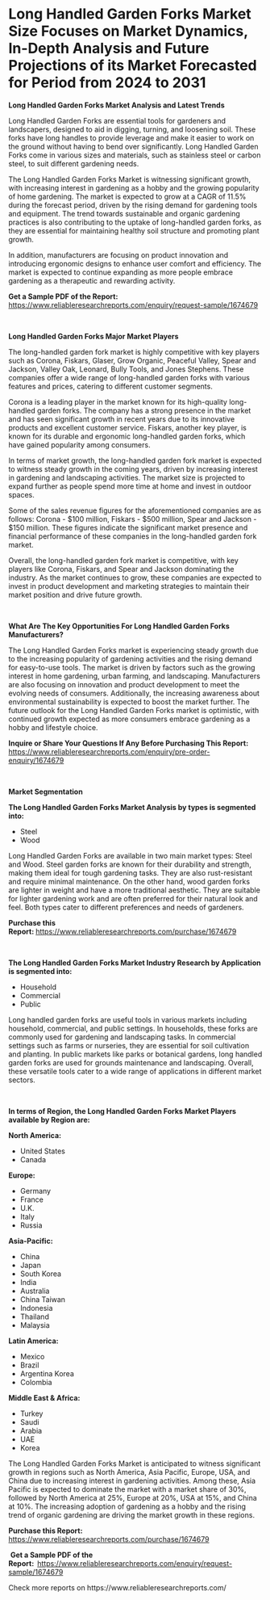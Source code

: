 <p><h1>Long Handled Garden Forks Market Size Focuses on Market Dynamics, In-Depth Analysis and Future Projections of its Market Forecasted for Period from 2024 to 2031</h1></p><p><strong>Long Handled Garden Forks Market Analysis and Latest Trends</strong></p>
<p><p>Long Handled Garden Forks are essential tools for gardeners and landscapers, designed to aid in digging, turning, and loosening soil. These forks have long handles to provide leverage and make it easier to work on the ground without having to bend over significantly. Long Handled Garden Forks come in various sizes and materials, such as stainless steel or carbon steel, to suit different gardening needs.</p><p>The Long Handled Garden Forks Market is witnessing significant growth, with increasing interest in gardening as a hobby and the growing popularity of home gardening. The market is expected to grow at a CAGR of 11.5% during the forecast period, driven by the rising demand for gardening tools and equipment. The trend towards sustainable and organic gardening practices is also contributing to the uptake of long-handled garden forks, as they are essential for maintaining healthy soil structure and promoting plant growth.</p><p>In addition, manufacturers are focusing on product innovation and introducing ergonomic designs to enhance user comfort and efficiency. The market is expected to continue expanding as more people embrace gardening as a therapeutic and rewarding activity.</p></p>
<p><strong>Get a Sample PDF of the Report:&nbsp;</strong> <a href="https://www.reliableresearchreports.com/enquiry/request-sample/1674679">https://www.reliableresearchreports.com/enquiry/request-sample/1674679</a></p>
<p>&nbsp;</p>
<p><strong>Long Handled Garden Forks Major Market Players</strong></p>
<p><p>The long-handled garden fork market is highly competitive with key players such as Corona, Fiskars, Glaser, Grow Organic, Peaceful Valley, Spear and Jackson, Valley Oak, Leonard, Bully Tools, and Jones Stephens. These companies offer a wide range of long-handled garden forks with various features and prices, catering to different customer segments.</p><p>Corona is a leading player in the market known for its high-quality long-handled garden forks. The company has a strong presence in the market and has seen significant growth in recent years due to its innovative products and excellent customer service. Fiskars, another key player, is known for its durable and ergonomic long-handled garden forks, which have gained popularity among consumers.</p><p>In terms of market growth, the long-handled garden fork market is expected to witness steady growth in the coming years, driven by increasing interest in gardening and landscaping activities. The market size is projected to expand further as people spend more time at home and invest in outdoor spaces.</p><p>Some of the sales revenue figures for the aforementioned companies are as follows: Corona - $100 million, Fiskars - $500 million, Spear and Jackson - $150 million. These figures indicate the significant market presence and financial performance of these companies in the long-handled garden fork market.</p><p>Overall, the long-handled garden fork market is competitive, with key players like Corona, Fiskars, and Spear and Jackson dominating the industry. As the market continues to grow, these companies are expected to invest in product development and marketing strategies to maintain their market position and drive future growth.</p></p>
<p>&nbsp;</p>
<p><strong>What Are The Key Opportunities For Long Handled Garden Forks Manufacturers?</strong></p>
<p><p>The Long Handled Garden Forks market is experiencing steady growth due to the increasing popularity of gardening activities and the rising demand for easy-to-use tools. The market is driven by factors such as the growing interest in home gardening, urban farming, and landscaping. Manufacturers are also focusing on innovation and product development to meet the evolving needs of consumers. Additionally, the increasing awareness about environmental sustainability is expected to boost the market further. The future outlook for the Long Handled Garden Forks market is optimistic, with continued growth expected as more consumers embrace gardening as a hobby and lifestyle choice.</p></p>
<p><strong>Inquire or Share Your Questions If Any Before Purchasing This Report:</strong> <a href="https://www.reliableresearchreports.com/enquiry/pre-order-enquiry/1674679">https://www.reliableresearchreports.com/enquiry/pre-order-enquiry/1674679</a></p>
<p>&nbsp;</p>
<p><strong>Market Segmentation</strong></p>
<p><strong>The Long Handled Garden Forks Market Analysis by types is segmented into:</strong></p>
<p><ul><li>Steel</li><li>Wood</li></ul></p>
<p><p>Long Handled Garden Forks are available in two main market types: Steel and Wood. Steel garden forks are known for their durability and strength, making them ideal for tough gardening tasks. They are also rust-resistant and require minimal maintenance. On the other hand, wood garden forks are lighter in weight and have a more traditional aesthetic. They are suitable for lighter gardening work and are often preferred for their natural look and feel. Both types cater to different preferences and needs of gardeners.</p></p>
<p><strong>Purchase this Report:&nbsp;</strong><a href="https://www.reliableresearchreports.com/purchase/1674679">https://www.reliableresearchreports.com/purchase/1674679</a></p>
<p>&nbsp;</p>
<p><strong>The Long Handled Garden Forks Market Industry Research by Application is segmented into:</strong></p>
<p><ul><li>Household</li><li>Commercial</li><li>Public</li></ul></p>
<p><p>Long handled garden forks are useful tools in various markets including household, commercial, and public settings. In households, these forks are commonly used for gardening and landscaping tasks. In commercial settings such as farms or nurseries, they are essential for soil cultivation and planting. In public markets like parks or botanical gardens, long handled garden forks are used for grounds maintenance and landscaping. Overall, these versatile tools cater to a wide range of applications in different market sectors.</p></p>
<p>&nbsp;</p>
<p><strong>In terms of Region, the Long Handled Garden Forks Market Players available by Region are:</strong></p>
<p>
    <p> <strong> North America: </strong>
        <ul>
            <li>United States</li>
            <li>Canada</li>
        </ul>
        </p> 
    <p> <strong> Europe: </strong>
        <ul>
            <li>Germany</li>
            <li>France</li>
            <li>U.K.</li>
            <li>Italy</li>
            <li>Russia</li>
        </ul>
        </p> 
    <p> <strong> Asia-Pacific: </strong>
        <ul>
            <li>China</li>
            <li>Japan</li>
            <li>South Korea</li>
            <li>India</li>
            <li>Australia</li>
            <li>China Taiwan</li>
            <li>Indonesia</li>
            <li>Thailand</li>
            <li>Malaysia</li>
        </ul>
        </p> 
    <p> <strong> Latin America: </strong>
        <ul>
            <li>Mexico</li>
            <li>Brazil</li>
            <li>Argentina Korea</li>
            <li>Colombia</li>
        </ul>
        </p> 
    <p> <strong> Middle East & Africa: </strong>
        <ul>
            <li>Turkey</li>
            <li>Saudi</li>
            <li>Arabia</li>
            <li>UAE</li>
            <li>Korea</li>
        </ul>
    </p>
    </p>
<p><p>The Long Handled Garden Forks Market is anticipated to witness significant growth in regions such as North America, Asia Pacific, Europe, USA, and China due to increasing interest in gardening activities. Among these, Asia Pacific is expected to dominate the market with a market share of 30%, followed by North America at 25%, Europe at 20%, USA at 15%, and China at 10%. The increasing adoption of gardening as a hobby and the rising trend of organic gardening are driving the market growth in these regions.</p></p>
<p><strong>Purchase this Report: </strong><a href="https://www.reliableresearchreports.com/purchase/1674679">https://www.reliableresearchreports.com/purchase/1674679</a></p>
<p>&nbsp;<strong>Get a Sample PDF of the Report:&nbsp;&nbsp;</strong><a href="https://www.reliableresearchreports.com/enquiry/request-sample/1674679">https://www.reliableresearchreports.com/enquiry/request-sample/1674679</a></p>
<p><strong></strong></p>
<p>Check more reports on https://www.reliableresearchreports.com/</p>